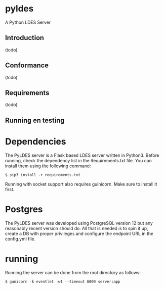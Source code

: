 # pyldes
A Python LDES Server

## Introduction
(todo)

## Conformance
(todo)


## Requirements
(todo)


## Running en testing

# Dependencies

The PyLDES server is a Flask based LDES server written in Python3.
Before running, check the dependency list in the Requirements.txt file.
You can install them using the following command:
```
$ pip3 install -r requirements.txt
```
Running with socket support also requires guinicorn. Make sure to install it first.

# Postgres

The PyLDES server was developed using PostgreSQL version 12 but any reasonably 
recent version should do. All that is needed is to spin it up, create a DB with 
proper privileges and configure the endpoint URL in the config.yml file.

# running

Running the server can be done from the root directory as follows:
```
$ gunicorn -k eventlet -w1 --timeout 6000 server:app
```